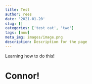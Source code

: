 ```yaml
---
title: Test
author: rees
date: '2021-01-20'
slug: []
categories: ['test cat', 'two']
tags: [now]
meta_img: images/image.png
description: Description for the page
---
```


Learning how to do this!

# Connor!

